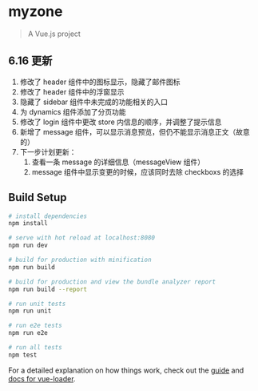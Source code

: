 # myzone

> A Vue.js project

## 6.16 更新

1. 修改了 header 组件中的图标显示，隐藏了邮件图标
2. 修改了 header 组件中的浮窗显示
3. 隐藏了 sidebar 组件中未完成的功能相关的入口
4. 为 dynamics 组件添加了分页功能
5. 修改了 login 组件中更改 store 内信息的顺序，并调整了提示信息
6. 新增了 message 组件，可以显示消息预览，但仍不能显示消息正文（故意的）
7. 下一步计划更新：
   1. 查看一条 message 的详细信息（messageView 组件）
   2. message 组件中显示变更的时候，应该同时去除 checkboxs 的选择

## Build Setup

``` bash
# install dependencies
npm install

# serve with hot reload at localhost:8080
npm run dev

# build for production with minification
npm run build

# build for production and view the bundle analyzer report
npm run build --report

# run unit tests
npm run unit

# run e2e tests
npm run e2e

# run all tests
npm test
```

For a detailed explanation on how things work, check out the [guide](http://vuejs-templates.github.io/webpack/) and [docs for vue-loader](http://vuejs.github.io/vue-loader).
